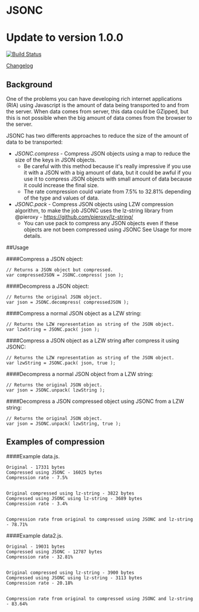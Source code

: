 JSONC
=====
# Update to version 1.0.0

[![Build Status](https://travis-ci.org/tcorral/JSONC.png)](https://travis-ci.org/tcorral/JSONC)

[Changelog](https://raw.github.com/tcorral/JSONC/master/changelog.txt)

## Background

One of the problems you can have developing rich internet applications (RIA) using Javascript is the amount of data being transported to
and from the server.
When data comes from server, this data could be GZipped, but this is not possible when the big amount of data comes from
the browser to the server.

JSONC has two differents approaches to reduce the size of the amount of data to be transported:

* *JSONC.compress* - Compress JSON objects using a map to reduce the size of the keys in JSON objects.
    * Be careful with this method because it's really impressive if you use it with a JSON with a big amount of data, but it
could be awful if you use it to compress JSON objects with small amount of data because it could increase the final size.
    * The rate compression could variate from 7.5% to 32.81% depending of the type and values of data.
* *JSONC.pack* - Compress JSON objects using LZW compression algorithm, to make the job JSONC uses the
lz-string library from @pieroxy - https://github.com/pieroxy/lz-string/
    * You can use pack to compress any JSON objects even if these objects are not been compressed using JSONC
See Usage for more details.

##Usage

####Compress a JSON object:

    // Returns a JSON object but compressed.
    var compressedJSON = JSONC.compress( json );

####Decompress a JSON object:

    // Returns the original JSON object.
    var json = JSONC.decompress( compressedJSON );

####Compress a normal JSON object as a LZW string:

    // Returns the LZW representation as string of the JSON object.
    var lzwString = JSONC.pack( json );

####Compress a JSON object as a LZW string after compress it using JSONC:

    // Returns the LZW representation as string of the JSON object.
    var lzwString = JSONC.pack( json, true );

####Decompress a normal JSON object from a LZW string:

    // Returns the original JSON object.
    var json = JSONC.unpack( lzwString );

####Decompress a JSON compressed object using JSONC from a LZW string:

    // Returns the original JSON object.
    var json = JSONC.unpack( lzwString, true );

## Examples of compression

####Example data.js.

    Original - 17331 bytes
    Compressed using JSONC - 16025 bytes
    Compression rate - 7.5%


    Original compressed using lz-string - 3822 bytes
    Compressed using JSONC using lz-string - 3689 bytes
    Compression rate - 3.4%


    Compression rate from original to compressed using JSONC and lz-string - 78.71%

####Example data2.js.

    Original - 19031 bytes
    Compressed using JSONC - 12787 bytes
    Compression rate - 32.81%


    Original compressed using lz-string - 3900 bytes
    Compressed using JSONC using lz-string - 3113 bytes
    Compression rate - 20.18%


    Compression rate from original to compressed using JSONC and lz-string - 83.64%